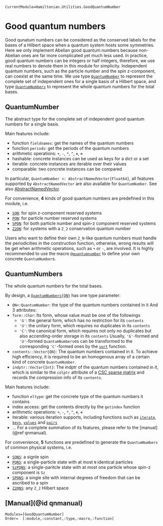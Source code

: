 ```@meta
CurrentModule=Hamiltonian.Utilities.GoodQuantumNumber
```

# Good quantum numbers

Good qunatum numbers can be considered as the conserved labels for the bases of a Hilbert space when a quantum system hosts some symmetries. Here we only implement Abelian good quantum numbers because non-Abelian ones are far more complicated yet much less used. In practice, good quantum numbers can be integers or half integers, therefore, we use real numbers to denote them in this module for simplicity. Independent quantum numbers, such as the particle number and the spin z-component, can coexist at the same time. We use type [`QuantumNumber`](@ref) to represent the complete set of independent ones for a single basis of a Hilbert space, and type [`QuantumNumbers`](@ref) to represent the whole quantum numbers for the total bases.

## QuantumNumber

The abstract type for the complete set of independent good quantum numbers for a single basis.

Main features include:
* function `fieldnames`: get the names of the quantum numbers
* function `periods`: get the periods of the quantum numbers
* arithmetic operations: `+`, `-`, `*`, `^`, `⊕`, `⊗`
* hashable: concrete instances can be used as keys for a dict or a set
* iterable: concrete instances are iterable over their values
* comparable: two concrete instances can be compared

In particular, `QuantumNumber <: AbstractNamedVector{Float64}`, all features supported by `AbstractNamedVector` are also available for `QuantumNumber`. See also [AbstractNamedVector](@ref).

For convenience, **4** kinds of good quantum numbers are predefined in this module, i.e.
* [`SQN`](@ref): for spin z-component reserved systems
* [`PQN`](@ref): for particle number reserved systems
* [`SPQN`](@ref): for both particle number and spin-z component reserved systems
* [`Z2QN`](@ref): for systems with a ``Z_2`` conservation quantum number

Users who want to define their own ``Z_N``-like quantum numbers must handle the periodicities in the construction function, otherwise, wrong results will be get when arithmetic operations, such as `+` or `-`, are involved. It is highly recommended to use the macro [`@quantumnumber`](@ref) to define your own concrete `QuantumNumber`s.

## QuantumNumbers

The whole quantum numbers for the total bases.

By design, a [`QuantumNumbers{QN}`](@ref) has one type parameter:
* `QN<:QuantumNumber`: the type of the quantum numbers contained in it
And 3 attributes:
* `form::Char`: Its form, whose value must be one of the followings
  - `'G'`: the general form, which has no restriction for its `contents`
  - `'U'`: the unitary form, which requires no duplicates in its `contents`
  - `'C'`: the canonical form, which requires not only no duplicates but also accending-order storage in its `contents`
  Usually, `'G'`-formed and `'U'`-formed `QuantumNumbers`es can be transformed to the corresponding `'C'`-formed ones by the [`sort`](@ref) function.
* `contents::Vector{QN}`: The quantum numbers contained in it. To achieve high efficiency, it is required to be an homogenous array of a certain kind of concrete `QuantumNumber`.
* `indptr::Vector{Int}`: The indptr of the quantum numbers contained in it, which is similar to the `colptr` attribute of a [CSC sparse matrix](https://docs.julialang.org/en/v1/stdlib/SparseArrays/#man-csc-1) and records the compression info of its `contents`.

Main features include:
* function `eltype`: get the concrete type of the quantum numbers it contains
* index access: get the contents directly by the `getindex` function
* arithmetic operations: `+`, `-`, `*`, `^`, `⊗`, `⊕`
* iterable: various iteration supports, including functions such as [`iterate`](@ref), [`keys`](@ref), [`values`](@ref) and [`pairs`](@ref)
* ...
For a complete summation of its features, please refer to the [manual](@ref qnmanual).

For convenience, **5** functions are predefined to generate the `QuantumNumbers` of common physical systems, i.e.
* [`SQNS`](@ref): a signle spin
* [`PQNS`](@ref): a single-particle state with at most `N` identical particles
* [`SzPQNS`](@ref): a single-paritcle state with at most one particle whose spin-z component is `Sz`
* [`SPQNS`](@ref): a single site with internal degrees of freedom that can be ascribed to a spin
* [`Z2QNS`](@ref): any ``Z_2`` Hilbert space

## [Manual](@id qnmanual)

```@autodocs
Modules=[GoodQuantumNumber]
Order=  [:module,:constant,:type,:macro,:function]
```
